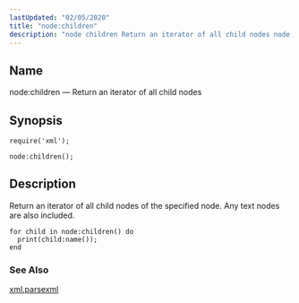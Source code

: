 ```yaml
---
lastUpdated: "02/05/2020"
title: "node:children"
description: "node children Return an iterator of all child nodes node children Return an iterator of all child nodes of the specified node Any text nodes are also included Example 70 78 example xml parsexml..."
---
```


<a name="lua.ref.xml.node_children"></a> 
## Name

node:children — Return an iterator of all child nodes

<a name="idp19381760"></a> 
## Synopsis

`require('xml');`

`node:children();`

<a name="idp19384720"></a> 
## Description

Return an iterator of all child nodes of the specified node. Any text nodes are also included.

<a name="lua.ref.xml.node_children.example"></a> 


```
for child in node:children() do
  print(child:name());
end
```

<a name="idp19388560"></a> 
### See Also

[xml.parsexml](/momentum/4/lua/ref-xml-parsexml)